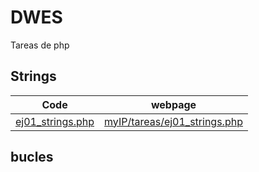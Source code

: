 # DWES
Tareas de php 
## Strings
| Code | webpage |
| ---- | ------- |
| [ej01_strings.php](https://github.com/daVinciManuel/DWES/blob/main/ej01_strings.php) | [myIP/tareas/ej01_strings.php](http://192.168.206.230/tareas/ej01_strings.php) |


## bucles
